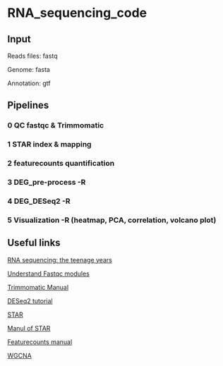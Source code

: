 # RNA_sequencing_code
## Input

Reads files: fastq

Genome: fasta

Annotation: gtf

## Pipelines

### 0 QC fastqc & Trimmomatic

### 1 STAR index & mapping

### 2 featurecounts quantification

### 3 DEG_pre-process -R

### 4 DEG_DESeq2 -R

### 5 Visualization -R (heatmap, PCA, correlation, volcano plot)


## Useful links

[RNA sequencing: the teenage years](https://www.nature.com/articles/s41576-019-0150-2)

[Understand Fastqc modules](https://www.bioinformatics.babraham.ac.uk/projects/fastqc/Help/3%20Analysis%20Modules/)

[Trimmomatic Manual](http://www.usadellab.org/cms/uploads/supplementary/Trimmomatic/TrimmomaticManual_V0.32.pdf)

[DESeq2 tutorial](https://lashlock.github.io/compbio/R_presentation.html)

[STAR](https://github.com/alexdobin/STAR)

[Manul of STAR](https://github.com/alexdobin/STAR/blob/master/doc/STARmanual.pdf)

[Featurecounts manual](https://bioconductor.org/packages/release/bioc/vignettes/Rsubread/inst/doc/SubreadUsersGuide.pdf)

[WGCNA](https://horvath.genetics.ucla.edu/html/CoexpressionNetwork/Rpackages/WGCNA/Tutorials/FemaleLiver-01-dataInput.pdf)


